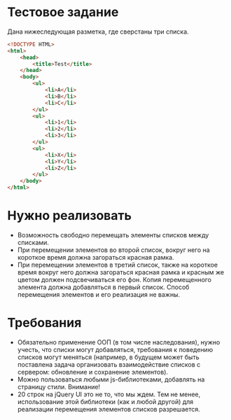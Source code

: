 Тестовое задание
================

Дана нижеследующая разметка, где сверстаны три списка.

```html
<!DOCTYPE HTML>
<html>
    <head>
        <title>Test</title>
    </head>
    <body>
        <ul>
            <li>A</li>
            <li>B</li>
            <li>C</li>
        </ul>
        <ul>
            <li>1</li>
            <li>2</li>
            <li>3</li>
        </ul>
        <ul>
            <li>X</li>
            <li>Y</li>
            <li>Z</li>
        </ul>
    </body>
</html>
```

Нужно реализовать
=================

* Возможность свободно перемещать элементы списков между списками.
* При перемещении элементов во второй список, вокруг него на короткое время должна загораться красная рамка.
* При перемещении элементов в третий список, также на короткое время вокруг него должна загораться красная рамка и красным же цветом должен подсвечиваться его фон. Копия перемещенного элемента должна добавляться в первый список. Способ перемещения элементов и его реализация не важны.

Требования
==========

* Обязательно применение ООП (в том числе наследования), нужно учесть, что списки могут добавляться, требования к поведению списков могут меняться (например, в будущем может быть поставлена задача организовать взаимодействие списков с сервером: обновление и сохранение элементов).
* Можно пользоваться любыми js-библиотеками, добавлять на страницу стили.
Внимание!
* 20 строк на jQuery UI это не то, что мы ждем. Тем не менее, использование этой библиотеки (как и любой другой) для реализации перемещения элементов списков разрешается.

